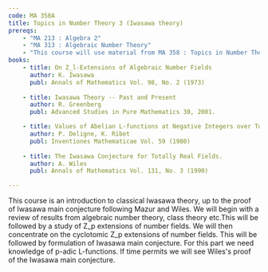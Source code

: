 ```yaml
---
code: MA 358A
title: Topics in Number Theory 3 (Iwasawa theory)
prereqs:
    - "MA 213 : Algebra 2"
    - "MA 313 : Algebraic Number Theory"
    - "This course will use material from MA 358 : Topics in Number Theory 2 (p-adic L-functions) and should be taken concurrently."
books:
    - title: On Z_l-Extensions of Algebraic Number Fields
      author: K. Iwasawa
      publ: Annals of Mathematics Vol. 98, No. 2 (1973)
    
    - title: Iwasawa Theory -- Past and Present
      author: R. Greenberg
      publ: Advanced Studies in Pure Mathematics 30, 2001.

    - title: Values of Abelian L-functions at Negative Integers over Totally Real Fields
      author: P. Deligne, K. Ribet
      publ: Inventiones Mathematicae Vol. 59 (1980)
    
    - title: The Iwasawa Conjecture for Totally Real Fields.
      author: A. Wiles
      publ: Annals of Mathematics Vol. 131, No. 3 (1990)

---
```

This course is an introduction to classical Iwasawa theory, up to the
proof of Iwasawa main conjecture following Mazur and Wiles. We will
begin with a review of results from algebraic number theory, class
theory etc.This will be followed by a study of Z_p extensions of
number fields. We will then concentrate on the cyclotomic Z_p
extensions of number fields. This will be followed by formulation of
Iwasawa main conjecture. For this part we need knowledge of p-adic
L-functions. If time permits we will see Wiles's proof of the Iwasawa
main conjecture.